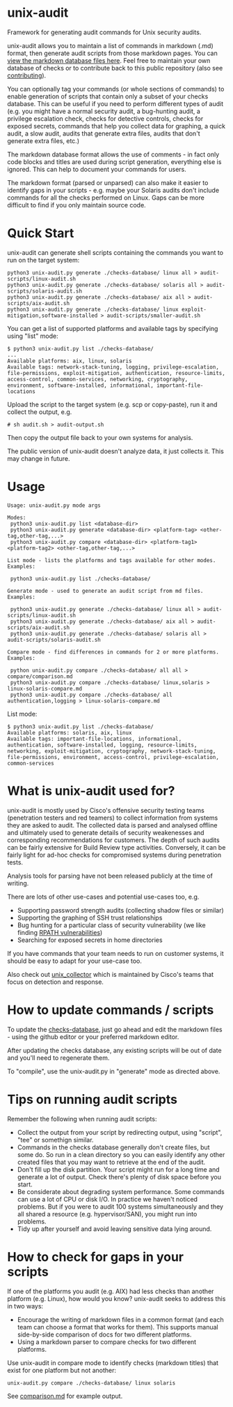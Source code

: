 # unix-audit
Framework for generating audit commands for Unix security audits.

unix-audit allows you to maintain a list of commands in markdown (.md) format, then generate audit scripts from those markdown pages.  You can [view the markdown database files here](checks-database/).  Feel free to maintain your own database of checks or to contribute back to this public repository (also see [contributing](CONTRIBUTING.md)).

You can optionally tag your commands (or whole sections of commands) to enable generation of scripts that contain only a subset of your checks database.  This can be useful if you need to perform different types of audit (e.g. you might have a normal security audit, a bug-hunting audit, a privilege escalation check, checks for detective controls, checks for exposed secrets, commands that help you collect data for graphing, a quick audit, a slow audit, audits that generate extra files, audits that don't generate extra files, etc.)

The markdown database format allows the use of comments - in fact only code blocks and titles are used during script generation, everything else is ignored.  This can help to document your commands for users.

The markdown format (parsed or unparsed) can also make it easier to identify gaps in your scripts - e.g. maybe your Solaris audits don't include commands for all the checks performed on Linux.  Gaps can be more difficult to find if you only maintain source code.

# Quick Start
unix-audit can generate shell scripts containing the commands you want to run on the target system:
```
python3 unix-audit.py generate ./checks-database/ linux all > audit-scripts/linux-audit.sh
python3 unix-audit.py generate ./checks-database/ solaris all > audit-scripts/solaris-audit.sh
python3 unix-audit.py generate ./checks-database/ aix all > audit-scripts/aix-audit.sh
python3 unix-audit.py generate ./checks-database/ linux exploit-mitigation,software-installed > audit-scripts/smaller-audit.sh
```
You can get a list of supported platforms and available tags by specifying using "list" mode:
```
$ python3 unix-audit.py list ./checks-database/
...
Available platforms: aix, linux, solaris
Available tags: network-stack-tuning, logging, privilege-escalation, file-permissions, exploit-mitigation, authentication, resource-limits, access-control, common-services, networking, cryptography, environment, software-installed, informational, important-file-locations
```
Upload the script to the target system (e.g. scp or copy-paste), run it and collect the output, e.g.
```
# sh audit.sh > audit-output.sh
```
Then copy the output file back to your own systems for analysis.

The public version of unix-audit doesn't analyze data, it just collects it.  This may change in future.

# Usage
```
Usage: unix-audit.py mode args

Modes:
 python3 unix-audit.py list <database-dir>
 python3 unix-audit.py generate <database-dir> <platform-tag> <other-tag,other-tag,...>
 python3 unix-audit.py compare <database-dir> <platform-tag1> <platform-tag2> <other-tag,other-tag,...>

List mode - lists the platforms and tags available for other modes.  Examples:

 python3 unix-audit.py list ./checks-database/

Generate mode - used to generate an audit script from md files.  Examples:

 python3 unix-audit.py generate ./checks-database/ linux all > audit-scripts/linux-audit.sh
 python3 unix-audit.py generate ./checks-database/ aix all > audit-scripts/aix-audit.sh
 python3 unix-audit.py generate ./checks-database/ solaris all > audit-scripts/solaris-audit.sh

Compare mode - find differences in commands for 2 or more platforms.  Examples:

 python unix-audit.py compare ./checks-database/ all all > compare/comparison.md
 python3 unix-audit.py compare ./checks-database/ linux,solaris > linux-solaris-compare.md
 python3 unix-audit.py compare ./checks-database/ all authentication,logging > linux-solaris-compare.md
```
List mode:
```
$ python3 unix-audit.py list ./checks-database/
Available platforms: solaris, aix, linux
Available tags: important-file-locations, informational, authentication, software-installed, logging, resource-limits, networking, exploit-mitigation, cryptography, network-stack-tuning, file-permissions, environment, access-control, privilege-escalation, common-services
```
# What is unix-audit used for?

unix-audit is mostly used by Cisco's offensive security testing teams (penetration testers and red teamers) to collect information from systems they are asked to audit.  The collected data is parsed and analysed offline and ultimately used to generate details of security weakenesses and corresponding recommendations for customers.  The depth of such audits can be fairly extensive for Build Review type activities.  Conversely, it can be fairly light for ad-hoc checks for compromised systems during penetration tests.

Analysis tools for parsing have not been released publicly at the time of writing.

There are lots of other use-cases and potential use-cases too, e.g.
* Supporting password strength audits (collecting shadow files or similar)
* Supporting the graphing of SSH trust relationships
* Bug hunting for a particular class of security vulnerability (we like finding [RPATH vulnerabilities](https://github.com/CiscoCXSecurity/presentations/blob/master/BTLCC.pdf))
* Searching for exposed secrets in home directories

If you have commands that your team needs to run on customer systems, it should be easy to adapt for your use-case too.

Also check out [unix_collector](https://github.com/CiscoCXSecurity/unix_collector) which is maintained by Cisco's teams that focus on detection and response.

# How to update commands / scripts

To update the [checks-database](checks-database/), just go ahead and edit the markdown files - using the github editor or your preferred markdown editor.

After updating the checks database, any existing scripts will be out of date and you'll need to regenerate them.

To "compile", use the unix-audit.py in "generate" mode as directed above.

# Tips on running audit scripts

Remember the following when running audit scripts:
* Collect the output from your script by redirecting output, using "script", "tee" or somethign similar.
* Commands in the checks database generally don't create files, but some do.  So run in a clean directory so you can easily identify any other created files that you may want to retrieve at the end of the audit.
* Don't fill up the disk partition.  Your script might run for a long time and generate a lot of output.  Check there's plenty of disk space before you start.
* Be considerate about degrading system performance.  Some commands can use a lot of CPU or disk I/O.  In practice we haven't noticed problems.  But if you were to audit 100 systems simultaneously and they all shared a resource (e.g. hypervisor/SAN), you might run into problems.
* Tidy up after yourself and avoid leaving sensitive data lying around.

# How to check for gaps in your scripts

If one of the platforms you audit (e.g. AIX) had less checks than another platform (e.g. Linux), how would you know?  unix-audit seeks to address this in two ways:
* Encourage the writing of markdown files in a common format (and each team can choose a format that works for them). This supports manual side-by-side comparison of docs for two different platforms.
* Using a markdown parser to compare checks for two different platforms.

Use unix-audit in compare mode to identify checks (markdown titles) that exist for one platform but not another:
```
unix-audit.py compare ./checks-database/ linux solaris
```
See [comparison.md](compare/comparison.md) for example output.
